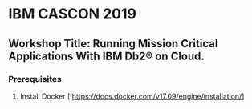 # IBM CASCON 2019
## Workshop Title: Running Mission Critical Applications With IBM Db2® on Cloud.
### Prerequisites
1. Install Docker [!https://docs.docker.com/v17.09/engine/installation/]
